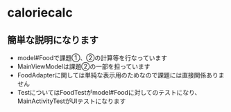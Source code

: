 # caloriecalc

## 簡単な説明になります
* model#Foodで課題①、②の計算等を行なっています
* MainViewModelは課題②の一部を担っています
* FoodAdapterに関しては単純な表示用のためなので課題には直接関係ありません
* TestについてはFoodTestがmodel#Foodに対してのテストになり、MainActivityTestがUIテストになります